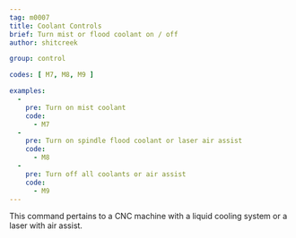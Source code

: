 ```yaml
---
tag: m0007
title: Coolant Controls
brief: Turn mist or flood coolant on / off
author: shitcreek

group: control

codes: [ M7, M8, M9 ]

examples:
  -
    pre: Turn on mist coolant
    code:
      - M7
  -
    pre: Turn on spindle flood coolant or laser air assist
    code:
      - M8
  -
    pre: Turn off all coolants or air assist
    code:
      - M9
---
```


This command pertains to a CNC machine with a liquid cooling system or a laser with air assist.
